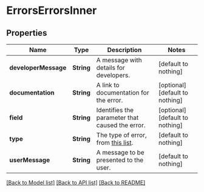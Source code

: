 # ErrorsErrorsInner


## Properties
Name | Type | Description | Notes
------------ | ------------- | ------------- | -------------
**developerMessage** | **String** | A message with details for developers. | [default to nothing]
**documentation** | **String** | A link to documentation for the error. | [optional] [default to nothing]
**field** | **String** | Identifies the parameter that caused the error. | [optional] [default to nothing]
**type** | **String** | The type of error, from [this list](https://docs.aws.amazon.com/apigateway/api-reference/resource/gateway-response/#responseType). | [default to nothing]
**userMessage** | **String** | A message to be presented to the user. | [default to nothing]


[[Back to Model list]](../README.md#models) [[Back to API list]](../README.md#api-endpoints) [[Back to README]](../README.md)


